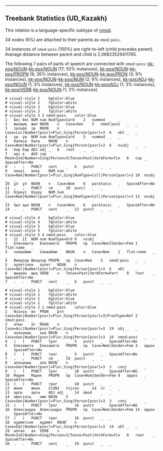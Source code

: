 

--------------------------------------------------------------------------------

## Treebank Statistics (UD_Kazakh)

This relation is a language-specific subtype of [nmod]().

34 nodes (6%) are attached to their parents as `nmod:poss`.

34 instances of `nmod:poss` (100%) are right-to-left (child precedes parent).
Average distance between parent and child is 2.08823529411765.

The following 7 pairs of parts of speech are connected with `nmod:poss`: [kk-pos/NOUN]()-[kk-pos/NOUN]() (17; 50% instances), [kk-pos/NOUN]()-[kk-pos/PROPN]() (9; 26% instances), [kk-pos/NOUN]()-[kk-pos/PRON]() (3; 9% instances), [kk-pos/NOUN]()-[kk-pos/NUM]() (2; 6% instances), [kk-pos/ADJ]()-[kk-pos/NOUN]() (1; 3% instances), [kk-pos/NOUN]()-[kk-pos/ADJ]() (1; 3% instances), [kk-pos/VERB]()-[kk-pos/NOUN]() (1; 3% instances).


~~~ conllu
# visual-style 2	bgColor:blue
# visual-style 2	fgColor:white
# visual-style 3	bgColor:blue
# visual-style 3	fgColor:white
# visual-style 3 2 nmod:poss	color:blue
1	Бес	бес	NUM	num	NumType=Card	2	nummod	_	_
2	жылдың	жыл	NOUN	n	Case=Gen	3	nmod:poss	_	_
3	ішінде	іш	NOUN	n	Case=Loc|Number[psor]=Plur,Sing|Person[psor]=3	6	obl	_	_
4	үш	үш	NUM	num	NumType=Card	5	nummod	_	_
5	баласы	бала	NOUN	n	Case=Nom|Number[psor]=Plur,Sing|Person[psor]=3	6	nsubj	_	_
6	бар	бар	ADJ	adj	_	0	root	_	_
7	еді	е	AUX	cop	Mood=Ind|Number=Sing|Person=3|Tense=Past|VerbForm=Fin	6	cop	_	SpaceAfter=No
8	:	:	PUNCT	sent	_	6	punct	_	_
9	екеуі	екеу	NUM	num	Case=Nom|Number[psor]=Plur,Sing|NumType=Coll|Person[psor]=3	10	nsubj	_	_
10	ұл	ұл	NOUN	n	Case=Nom	6	parataxis	_	SpaceAfter=No
11	,	,	PUNCT	cm	_	10	punct	_	_
12	біреуі	біреу	NUM	num	Case=Nom|Number[psor]=Plur,Sing|NumType=Coll|Person[psor]=3	13	nsubj	_	_
13	қыз	қыз	NOUN	n	Case=Nom	6	parataxis	_	SpaceAfter=No
14	.	.	PUNCT	sent	_	13	punct	_	_

~~~


~~~ conllu
# visual-style 4	bgColor:blue
# visual-style 4	fgColor:white
# visual-style 5	bgColor:blue
# visual-style 5	fgColor:white
# visual-style 5 4 nmod:poss	color:blue
1	II	II	NUM	num	NumType=Ord	6	nsubj	_	_
2	Елизавета	Елизавета	PROPN	np	Case=Nom|Gender=Fem	1	flat:name	_	_
3	ханшайым	ханшайым	NOUN	n	Case=Nom	1	flat:name	_	_
4	Виндзор	Виндзор	PROPN	np	Case=Nom	5	nmod:poss	_	_
5	әулетінен	әулет	NOUN	n	Case=Abl|Number[psor]=Plur,Sing|Person[psor]=3	6	obl	_	_
6	шыққан	шық	VERB	v	Tense=Past|VerbForm=Part	0	root	_	SpaceAfter=No
7	.	.	PUNCT	sent	_	6	punct	_	_

~~~


~~~ conllu
# visual-style 1	bgColor:blue
# visual-style 1	fgColor:white
# visual-style 2	bgColor:blue
# visual-style 2	fgColor:white
# visual-style 2 1 nmod:poss	color:blue
1	Өзінің	өз	PRON	prn	Case=Gen|Number[psor]=Plur,Sing|Person[psor]=3|PronType=Ref	2	nmod:poss	_	_
2	атын	ат	NOUN	n	Case=Acc|Number[psor]=Plur,Sing|Person[psor]=3	19	obj	_	_
3	анасының	ана	NOUN	n	Case=Gen|Number[psor]=Plur,Sing|Person[psor]=3	18	nmod:poss	_	_
4	(	(	PUNCT	lpar	_	5	punct	_	SpaceAfter=No
5	Елизавета	Елизавета	PROPN	np	Case=Nom|Gender=Fem	3	appos	_	SpaceAfter=No
6	)	)	PUNCT	rpar	_	5	punct	_	SpaceAfter=No
7	,	,	PUNCT	cm	_	14	punct	_	_
8	апасының	апа	NOUN	n	Case=Gen|Number[psor]=Plur,Sing|Person[psor]=3	3	conj	_	_
9	(	(	PUNCT	lpar	_	10	punct	_	SpaceAfter=No
10	Мария	Мария	PROPN	np	Case=Nom|Gender=Fem	8	appos	_	SpaceAfter=No
11	)	)	PUNCT	rpar	_	10	punct	_	_
12	және	және	CCONJ	cnjcoo	_	14	cc	_	_
13	арғы	арғы	ADJ	adj	_	14	amod	_	_
14	әжесінің	әже	NOUN	n	Case=Gen|Number[psor]=Plur,Sing|Person[psor]=3	3	conj	_	_
15	(	(	PUNCT	lpar	_	16	punct	_	SpaceAfter=No
16	Александра	Александра	PROPN	np	Case=Nom|Gender=Fem	14	appos	_	SpaceAfter=No
17	)	)	PUNCT	rpar	_	16	punct	_	_
18	құрметіне	құрмет	NOUN	n	Case=Dat|Number[psor]=Plur,Sing|Person[psor]=3	19	obl	_	_
19	алған	ал	VERB	v	Mood=Ind|Number=Sing|Person=3|Tense=Past|VerbForm=Fin	0	root	_	SpaceAfter=No
20	.	.	PUNCT	sent	_	19	punct	_	_

~~~


